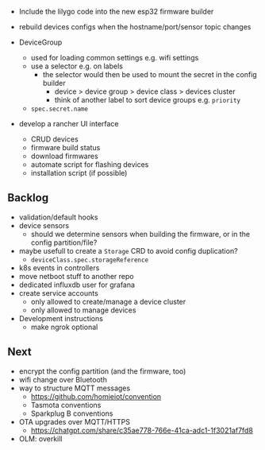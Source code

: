 - Include the lilygo code into the new esp32 firmware builder
- rebuild devices configs when the hostname/port/sensor topic changes
- DeviceGroup
  - used for loading common settings e.g. wifi settings
  - use a selector e.g. on labels
    - the selector would then be used to mount the secret in the config builder
      - device > device group > device class > devices cluster
      - think of another label to sort device groups e.g. `priority`
  - `spec.secret.name`
- develop a rancher UI interface

  - CRUD devices
  - firmware build status
  - download firmwares
  - automate script for flashing devices
  - installation script (if possible)

## Backlog

- validation/default hooks
- device sensors
  - should we determine sensors when building the firmware, or in the config partition/file?
- maybe usefull to create a `Storage` CRD to avoid config duplication?
  - `deviceClass.spec.storageReference`
- k8s events in controllers
- move netboot stuff to another repo
- dedicated influxdb user for grafana
- create service accounts
  - only allowed to create/manage a device cluster
  - only allowed to manage devices
- Development instructions  
  - make ngrok optional

## Next

- encrypt the config partition (and the firmware, too)
- wifi change over Bluetooth
- way to structure MQTT messages
  - https://github.com/homieiot/convention
  - Tasmota conventions
  - Sparkplug B conventions
- OTA upgrades over MQTT/HTTPS
  - https://chatgpt.com/share/c35ae778-766e-41ca-adc1-1f3021af7fd8
- OLM: overkill
